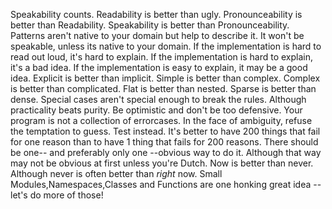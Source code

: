 
Speakability counts.
Readability is better than ugly.
Pronounceability is better than Readability.
Speakability is better than Pronounceability.
Patterns aren't native to your domain but help to describe it. 
It won't be speakable, unless its native to your domain.
If the implementation is hard to read out loud, it's hard to explain.
If the implementation is hard to explain, it's a bad idea.
If the implementation is easy to explain, it may be a good idea.
Explicit is better than implicit.
Simple is better than complex.
Complex is better than complicated.
Flat is better than nested.
Sparse is better than dense.
Special cases aren't special enough to break the rules.
Although practicality beats purity.
Be optimistic and don't be too defensive.
Your program is not a collection of errorcases.
In the face of ambiguity, refuse the temptation to guess. Test instead.
It's better to have 200 things that fail for one reason than to have 1 thing that fails for 200 reasons.
There should be one-- and preferably only one --obvious way to do it.
Although that way may not be obvious at first unless you're Dutch.
Now is better than never.
Although never is often better than *right* now.
Small Modules,Namespaces,Classes and Functions are one honking great idea -- let's do more of those!
